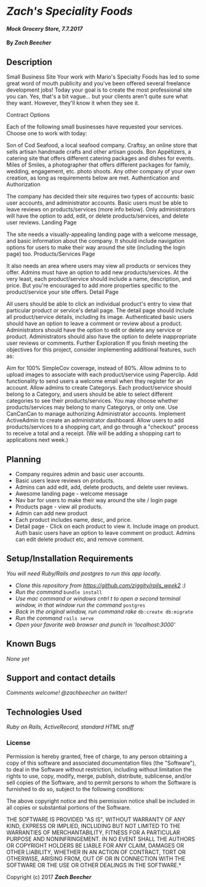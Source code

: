 # _Zach's Speciality Foods_

#### _Mock Grocery Store, 7.7.2017_

#### By _**Zach Beecher**_

## Description

Small Business Site
Your work with Mario's Specialty Foods has led to some great word of mouth publicity and you've been offered several freelance development jobs! Today your goal is to create the most professional site you can. Yes, that's a bit vague... but your clients aren't quite sure what they want. However, they'll know it when they see it.

Contract Options

Each of the following small businesses have requested your services. Choose one to work with today:

Son of Cod Seafood, a local seafood company.
Craftsy, an online store that sells artisan handmade crafts and other artisan goods.
Bon Appétizers, a catering site that offers different catering packages and dishes for events.
Miles of Smiles, a photographer that offers different packages for family, wedding, engagement, etc. photo shoots.
Any other company of your own creation, as long as requirements below are met.
Authentication and Authorization

The company has decided their site requires two types of accounts: basic user accounts, and administrator accounts.
Basic users must be able to leave reviews on products/services (more info below).
Only administrators will have the option to add, edit, or delete products/services, and delete user reviews.
Landing Page

The site needs a visually-appealing landing page with a welcome message, and basic information about the company.
It should include navigation options for users to make their way around the site (including the login page) too.
Products/Services Page

It also needs an area where users may view all products or services they offer.
Admins must have an option to add new products/services.
At the very least, each product/service should include a name, description, and price. But you're encouraged to add more properties specific to the product/service your site offers.
Detail Page

All users should be able to click an individual product's entry to view that particular product or service's detail page.
The detail page should include all product/service details, including its image.
Authenticated basic users should have an option to leave a comment or review about a product.
Administrators should have the option to edit or delete any service or product.
Administrators should also have the option to delete inappropriate user reviews or comments.
Further Exploration
If you finish meeting the objectives for this project, consider implementing additional features, such as:

Aim for 100% SimpleCov coverage, instead of 80%.
Allow admins to to upload images to associate with each product/service using Paperclip.
Add functionality to send users a welcome email when they register for an account.
Allow admins to create Categorys. Each product/service should belong to a Category, and users should be able to select different categories to see their products/services. You may choose whether products/services may belong to many Categorys, or only one.
Use CanCanCan to manage authorizing Administrator accounts.
Implement ActiveAdmin to create an administrator dashboard.
Allow users to add products/services to a shopping cart, and go through a "checkout" process to receive a total and a receipt. (We will be adding a shopping cart to applications next week.)

## Planning

- Company requires admin and basic user accounts.
- Basic users leave reviews on products.
- Admins can add edit, add, delete products, and delete user reviews.
- Awesome landing page - welcome message
- Nav bar for users to make their way around the site / login page
- Products page - view all products.
- Admin can add new product
- Each product includes name, desc, and price.
- Detail page - Click on each product to view it. Include image on product. Auth basic users have an option to leave comment on product. Admins can edit delete product etc, and remove comment.

## Setup/Installation Requirements
_You will need Ruby/Rails and postgres to run this app locally._

* _Clone this repository from https://github.com/ziggity/rails_week2 :)_
* _Run the command_
`bundle install`
* _Use mac command or windows cntrl t to open a second terminal window, in that window run the command_
`postgres`
* _Back in the original window, run command rake_
`db:create db:migrate`
* _Run the command_
`rails serve`
* _Open your favorite web browser and punch in 'localhost:3000'_

## Known Bugs

_None yet_

## Support and contact details

_Comments welcome! @zachbeecher on twitter!_

## Technologies Used

_Ruby on Rails, ActiveRecord, standard HTML stuff_

### License

Permission is hereby granted, free of charge, to any person obtaining a copy
of this software and associated documentation files (the "Software"), to deal
in the Software without restriction, including without limitation the rights
to use, copy, modify, merge, publish, distribute, sublicense, and/or sell
copies of the Software, and to permit persons to whom the Software is
furnished to do so, subject to the following conditions:

The above copyright notice and this permission notice shall be included in all
copies or substantial portions of the Software.

THE SOFTWARE IS PROVIDED "AS IS", WITHOUT WARRANTY OF ANY KIND, EXPRESS OR
IMPLIED, INCLUDING BUT NOT LIMITED TO THE WARRANTIES OF MERCHANTABILITY,
FITNESS FOR A PARTICULAR PURPOSE AND NONINFRINGEMENT. IN NO EVENT SHALL THE
AUTHORS OR COPYRIGHT HOLDERS BE LIABLE FOR ANY CLAIM, DAMAGES OR OTHER
LIABILITY, WHETHER IN AN ACTION OF CONTRACT, TORT OR OTHERWISE, ARISING FROM,
OUT OF OR IN CONNECTION WITH THE SOFTWARE OR THE USE OR OTHER DEALINGS IN THE
SOFTWARE.*

Copyright (c) 2017 **_Zach Beecher_**
